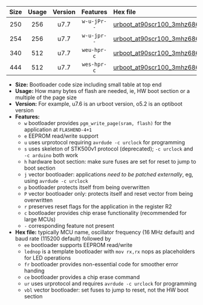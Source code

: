 |Size|Usage|Version|Features|Hex file|
|:-:|:-:|:-:|:-:|:--|
|250|256|u7.7|`w-u-jPr--`|[urboot_at90scr100_3mhz6864_57600bps_lednop_ur_vbl.hex](https://raw.githubusercontent.com/stefanrueger/urboot.hex/main/mcus/at90scr100/fcpu_3mhz6864/57600_bps/urboot_at90scr100_3mhz6864_57600bps_lednop_ur_vbl.hex)|
|254|256|u7.7|`w-u-jpr--`|[urboot_at90scr100_3mhz6864_57600bps_lednop_fr_ur_vbl.hex](https://raw.githubusercontent.com/stefanrueger/urboot.hex/main/mcus/at90scr100/fcpu_3mhz6864/57600_bps/urboot_at90scr100_3mhz6864_57600bps_lednop_fr_ur_vbl.hex)|
|340|512|u7.7|`weu-hpr-c`|[urboot_at90scr100_3mhz6864_57600bps_ee_lednop_fr_ce_ur.hex](https://raw.githubusercontent.com/stefanrueger/urboot.hex/main/mcus/at90scr100/fcpu_3mhz6864/57600_bps/urboot_at90scr100_3mhz6864_57600bps_ee_lednop_fr_ce_ur.hex)|
|444|512|u7.7|`wes-hpr-c`|[urboot_at90scr100_3mhz6864_57600bps_ee_lednop_fr_ce.hex](https://raw.githubusercontent.com/stefanrueger/urboot.hex/main/mcus/at90scr100/fcpu_3mhz6864/57600_bps/urboot_at90scr100_3mhz6864_57600bps_ee_lednop_fr_ce.hex)|

- **Size:** Bootloader code size including small table at top end
- **Usage:** How many bytes of flash are needed, ie, HW boot section or a multiple of the page size
- **Version:** For example, u7.6 is an urboot version, o5.2 is an optiboot version
- **Features:**
  + `w` bootloader provides `pgm_write_page(sram, flash)` for the application at `FLASHEND-4+1`
  + `e` EEPROM read/write support
  + `u` uses urprotocol requiring `avrdude -c urclock` for programming
  + `s` uses skeleton of STK500v1 protocol (deprecated); `-c urclock` and `-c arduino` both work
  + `h` hardware boot section: make sure fuses are set for reset to jump to boot section
  + `j` vector bootloader: applications *need to be patched externally*, eg, using `avrdude -c urclock`
  + `p` bootloader protects itself from being overwritten
  + `P` vector bootloader only: protects itself and reset vector from being overwritten
  + `r` preserves reset flags for the application in the register R2
  + `c` bootloader provides chip erase functionality (recommended for large MCUs)
  + `-` corresponding feature not present
- **Hex file:** typically MCU name, oscillator frequency (16 MHz default) and baud rate (115200 default) followed by
  + `ee` bootloader supports EEPROM read/write
  + `lednop` is a template bootloader with `mov rx,rx` nops as placeholders for LED operations
  + `fr` bootloader provides non-essential code for smoother error handing
  + `ce` bootloader provides a chip erase command
  + `ur` uses urprotocol and requires `avrdude -c urclock` for programming
  + `vbl` vector bootloader: set fuses to jump to reset, not the HW boot section
